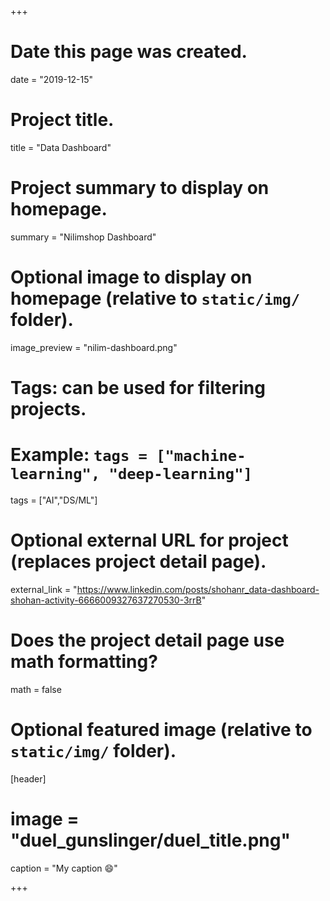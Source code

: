 +++
# Date this page was created.
date = "2019-12-15"

# Project title.
title = "Data Dashboard"

# Project summary to display on homepage.
summary = "Nilimshop Dashboard"

# Optional image to display on homepage (relative to `static/img/` folder).
image_preview = "nilim-dashboard.png"

# Tags: can be used for filtering projects.
# Example: `tags = ["machine-learning", "deep-learning"]`
tags = ["AI","DS/ML"]

# Optional external URL for project (replaces project detail page).
external_link = "https://www.linkedin.com/posts/shohanr_data-dashboard-shohan-activity-6666009327637270530-3rrB"

# Does the project detail page use math formatting?
math = false

# Optional featured image (relative to `static/img/` folder).
[header]
# image = "duel_gunslinger/duel_title.png"
caption = "My caption :smile:"

+++

 
 
